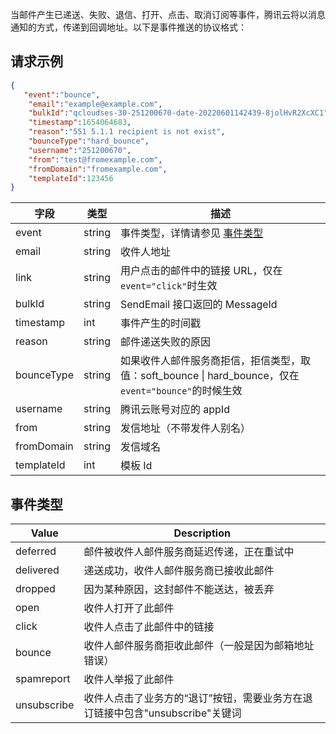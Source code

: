 当邮件产生已递送、失败、退信、打开、点击、取消订阅等事件，腾讯云将以消息通知的方式，传递到回调地址。以下是事件推送的协议格式：
## 请求示例
```json
{
   "event":"bounce",
    "email":"example@example.com",
    "bulkId":"qcloudses-30-251200670-date-20220601142439-8jolHvR2XcXC1",
    "timestamp":1654064683,
    "reason":"551 5.1.1 recipient is not exist",
    "bounceType":"hard_bounce",
    "username":"251200670",
    "from":"test@fromexample.com",
    "fromDomain":"fromexample.com",
    "templateId":123456
}
```

| 字段         | 类型     | 描述                                                                                 |
| ---------- | ------ | ---------------------------------------------------------------------------------- |
| event      | string | 事件类型，详情请参见 [事件类型](https://intl.cloud.tencent.com/document/product/1084/39492) |
| email      | string | 收件人地址                                                                              |
| link       | string | 用户点击的邮件中的链接 URL，仅在`event="click"`时生效                                               |
| bulkId     | string | SendEmail 接口返回的 MessageId                                                          |
| timestamp  | int    | 事件产生的时间戳                                                                           |
| reason     | string | 邮件递送失败的原因                                                                          |
| bounceType | string | 如果收件人邮件服务商拒信，拒信类型，取值：soft\_bounce \| hard\_bounce，仅在`event="bounce"`的时候生效           |
| username   | string | 腾讯云账号对应的 appId                                                                      |
| from       | string | 发信地址（不带发件人别名）                                                     |
| fromDomain | string | 发信域名                                                                               |
| templateId | int    | 模板 Id                                                                               |

## 事件类型[](id:Event_Type)
Value|Description
--|--
deferred|邮件被收件人邮件服务商延迟传递，正在重试中
delivered|递送成功，收件人邮件服务商已接收此邮件
dropped|因为某种原因，这封邮件不能送达，被丢弃
open|收件人打开了此邮件
click|收件人点击了此邮件中的链接
bounce|收件人邮件服务商拒收此邮件（一般是因为邮箱地址错误）
spamreport|收件人举报了此邮件
unsubscribe|收件人点击了业务方的“退订”按钮，需要业务方在退订链接中包含"unsubscribe"关键词
